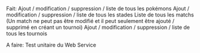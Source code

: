 Fait:
	Ajout / modification / suppression / liste de tous les pokémons
	Ajout / modification / suppression / liste de tous les stades
	Liste de tous les matchs (Un match ne peut pas être modifié et il peut seulement être ajouté / supprimé en créant un tournoi)
	Ajout / modification / suppression / liste de tous les tournois

A faire:
	Test unitaire du Web Service
	